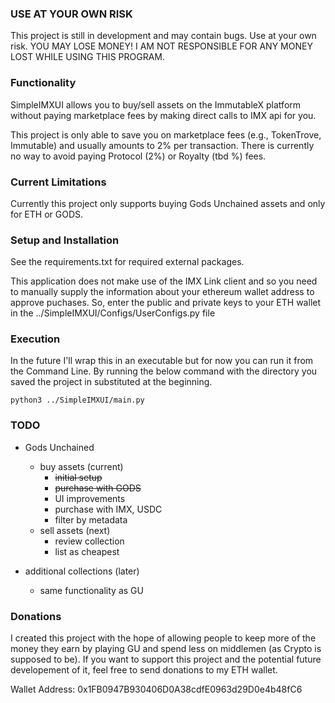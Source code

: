 

### USE AT YOUR OWN RISK
This project is still in development  and may contain bugs. Use at your own risk. YOU MAY LOSE MONEY! I AM NOT RESPONSIBLE FOR ANY MONEY LOST WHILE USING THIS PROGRAM.


### Functionality
SimpleIMXUI allows you to buy/sell assets on the ImmutableX platform without paying marketplace fees by making direct calls to IMX api for you.

This project is only able to save you on marketplace fees (e.g., TokenTrove, Immutable) and usually amounts to 2% per transaction. There is currently no way to avoid paying Protocol (2%) or Royalty (tbd %) fees. 

### Current Limitations
Currently this project only supports buying Gods Unchained assets and only for ETH or GODS.

### Setup and Installation
See the requirements.txt for required external packages.

This application does not make use of the IMX Link client and so you need to manually supply the information about your ethereum wallet address to approve puchases.
So, enter the public and private keys to your ETH wallet in the ../SimpleIMXUI/Configs/UserConfigs.py file


### Execution
In the future I'll wrap this in an executable but for now you can run it from the Command Line. By running the below command with the directory you saved the project in substituted at the beginning. 
    
    python3 ../SimpleIMXUI/main.py

### TODO

- Gods Unchained
  - buy assets (current)
    - ~~initial setup~~
    - ~~purchase with GODS~~
    - UI improvements
    - purchase with IMX, USDC
    - filter by metadata
  - sell assets (next)
    - review collection 
    - list as cheapest

- additional collections (later)
  - same functionality as GU


### Donations
I created this project with the hope of allowing people to keep more of the money they earn by playing GU and spend less on middlemen (as Crypto is supposed to be). If you want to support this project and the potential future developement of it, feel free to send donations to my ETH wallet.

Wallet Address: 0x1FB0947B930406D0A38cdfE0963d29D0e4b48fC6